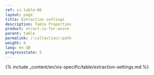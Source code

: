 ```yaml
---
ref: xi-table-06
layout: page
title: Extraction settings
description: Table Properties
product: xtract-is-for-azure
parent: table
permalink: /:collection/:path
weight: 6
lang: en_GB
progressstate: 5
---
```

{% include _content/en/xis-specific/table/extraction-settings.md %}
